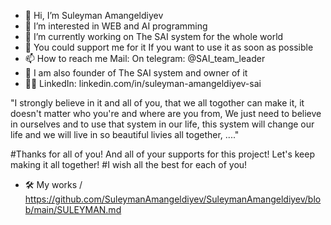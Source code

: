- 👋 Hi, I’m Suleyman Amangeldiyev
- 👀 I’m interested in WEB and AI programming
- 🌱 I’m currently working on The SAI system for the whole world 
- 💞️ You could support me for it If you want to use it as soon as possible
- 📫 How to reach me Mail: On telegram: @SAI_team_leader
- 🤝 I am also founder of The SAI system and owner of it 
- 🙆‍♀️ LinkedIn: linkedin.com/in/suleyman-amangeldiyev-sai 

"I strongly believe in it and all of you, that we all togother can make it, it doesn't matter who you're and where are you from, We just need to believe in ourselves and to use that system in our life, this system will change our life and we will live in so beautiful livies all together, ...."

#Thanks for all of you! And all of your supports for this project! Let's keep making it all together! 
#I wish all the best for each of you! 

- 🛠  My works /  https://github.com/SuleymanAmangeldiyev/SuleymanAmangeldiyev/blob/main/SULEYMAN.md 

<!---
SuleymanAmangeldiyev/SuleymanAmangeldiyev is a ✨ special ✨ repository because its `README.md` (this file) appears on your GitHub profile.
You can click the Preview link to take a look at your changes.
--->
